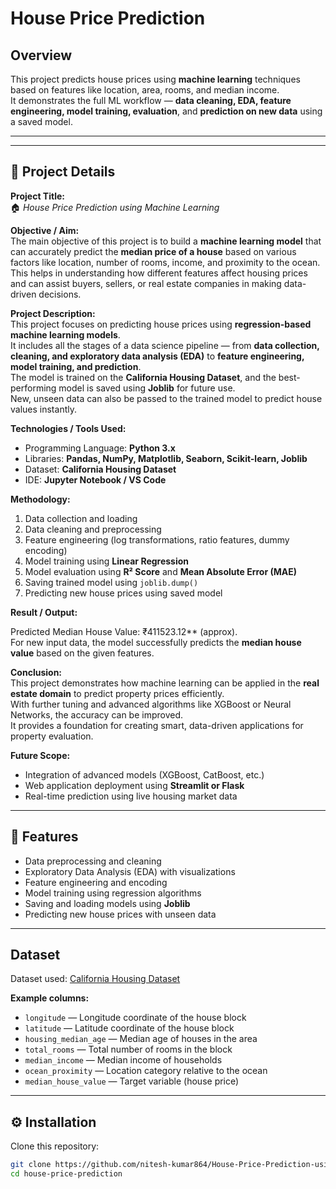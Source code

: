 #  House Price Prediction

##  Overview
This project predicts house prices using **machine learning** techniques based on features like location, area, rooms, and median income.  
It demonstrates the full ML workflow — **data cleaning, EDA, feature engineering, model training, evaluation**, and **prediction on new data** using a saved model.


---
---

## 🧾 Project Details

**Project Title:**  
🏠 *House Price Prediction using Machine Learning*

**Objective / Aim:**  
The main objective of this project is to build a **machine learning model** that can accurately predict the **median price of a house** based on various factors like location, number of rooms, income, and proximity to the ocean.  
This helps in understanding how different features affect housing prices and can assist buyers, sellers, or real estate companies in making data-driven decisions.

**Project Description:**  
This project focuses on predicting house prices using **regression-based machine learning models**.  
It includes all the stages of a data science pipeline — from **data collection, cleaning, and exploratory data analysis (EDA)** to **feature engineering, model training, and prediction**.  
The model is trained on the **California Housing Dataset**, and the best-performing model is saved using **Joblib** for future use.  
New, unseen data can also be passed to the trained model to predict house values instantly.

**Technologies / Tools Used:**  
- Programming Language: **Python 3.x**  
- Libraries: **Pandas, NumPy, Matplotlib, Seaborn, Scikit-learn, Joblib**  
- Dataset: **California Housing Dataset**  
- IDE: **Jupyter Notebook / VS Code**

**Methodology:**  
1. Data collection and loading  
2. Data cleaning and preprocessing  
3. Feature engineering (log transformations, ratio features, dummy encoding)  
4. Model training using **Linear Regression**  
5. Model evaluation using **R² Score** and **Mean Absolute Error (MAE)**  
6. Saving trained model using `joblib.dump()`  
7. Predicting new house prices using saved model  

**Result / Output:**  

Predicted Median House Value: ₹411523.12** (approx).  
For new input data, the model successfully predicts the **median house value** based on the given features.

**Conclusion:**  
This project demonstrates how machine learning can be applied in the **real estate domain** to predict property prices efficiently.  
With further tuning and advanced algorithms like XGBoost or Neural Networks, the accuracy can be improved.  
It provides a foundation for creating smart, data-driven applications for property evaluation.

**Future Scope:**  
- Integration of advanced models (XGBoost, CatBoost, etc.)  
- Web application deployment using **Streamlit or Flask**  
- Real-time prediction using live housing market data  

---

## 🚀 Features
- Data preprocessing and cleaning  
- Exploratory Data Analysis (EDA) with visualizations  
- Feature engineering and encoding  
- Model training using regression algorithms  
- Saving and loading models using **Joblib**  
- Predicting new house prices with unseen data  

---

##  Dataset
Dataset used: [California Housing Dataset](https://www.kaggle.com/datasets/camnugent/california-housing-prices)  

**Example columns:**
- `longitude` — Longitude coordinate of the house block  
- `latitude` — Latitude coordinate of the house block  
- `housing_median_age` — Median age of houses in the area  
- `total_rooms` — Total number of rooms in the block  
- `median_income` — Median income of households  
- `ocean_proximity` — Location category relative to the ocean  
- `median_house_value` — Target variable (house price)
---

## ⚙️ Installation

Clone this repository:
```bash
git clone https://github.com/nitesh-kumar864/House-Price-Prediction-using-Machine-Learning.git
cd house-price-prediction
